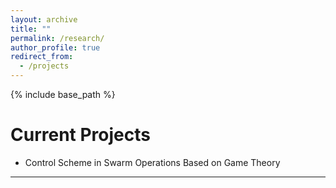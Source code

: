 ```yaml
---
layout: archive
title: ""
permalink: /research/
author_profile: true
redirect_from:
  - /projects
---
```


{% include base_path %}

Current Projects
====

* Control Scheme in Swarm Operations Based on Game Theory
---
